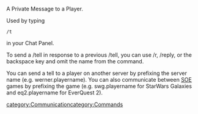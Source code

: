 A Private Message to a Player.

Used by typing

`/t `<playername>` `<message>` `

in your Chat Panel.

To send a /tell in response to a previous /tell, you can use /r, /reply,
or the backspace key and omit the name from the command.

You can send a tell to a player on another server by prefixing the
server name (e.g. werner.playername). You can also communicate between
[SOE](SOE.md "wikilink") games by prefixing the game (e.g. swg.playername
for StarWars Galaxies and eq2.playername for EverQuest 2).

[category:Communication](category:Communication.md "wikilink")[category:Commands](category:Commands.md "wikilink")
